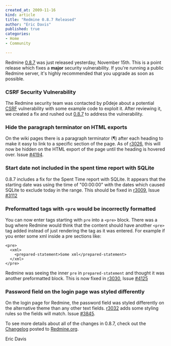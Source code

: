 ```yaml
---
created_at: 2009-11-16
kind: article
title: "Redmine 0.8.7 Released"
author: "Eric Davis"
published: true
categories:
- Home
- Community

---
```


Redmine [0.8.7][] was just released yesterday, November 15th.  This is a point release which fixes a **major** security vulnerability.  If you're running a public Redmine server, it's highly recommended that you upgrade as soon as possible.

### CSRF Security Vulnerability

The Redmine security team was contacted by p0deje about a potential [CSRF][] vulnerability with some example code to exploit it.  After reviewing it, we created a fix and rushed out [0.8.7][] to address the vulnerability.

### Hide the paragraph terminator on HTML exports

On the wiki pages there is a paragraph terminator (¶) after each heading to make it easy to link to a specific section of the page.  As of [r3026][], this will now be hidden on the HTML export of the page until the heading is hovered over. Issue [#4194][].

### Start date not included in the spent time report with SQLite

0.8.7 includes a fix for the Spent Time report with SQLite.  It appears that the starting date was using the time of "00:00:00" with the dates which caused SQLite to exclude today in the range.  This should be fixed in [r3009][], Issue [#3112][]

### Preformatted tags with `<pre` would be incorrectly formatted

You can now enter tags starting with `pre` into a `<pre>` block.  There was a bug where Redmine would think that the content should have another `<pre>` tag added instead of just rendering the tag as it was entered.  For example if you enter some xml inside a pre sections like:

    <pre>
      <xml>
        <prepared-statement>Some xml</prepared-statement>
      </xml>
    </pre>

Redmine was seeing the inner `pre` in `prepared-statement` and thought it was another preformatted block.  This is now fixed in [r3030][], Issue [#4125][]


### Password field on the login page was styled differently

On the login page for Redmine, the password field was styled differently on the alternative theme than any other text fields.  [r3032][] adds some styling rules so the fields will match.  Issue [#3845][].

To see more details about all of the changes in 0.8.7, check out the [Changelog](http://www.redmine.org/projects/redmine/changelog#0.8.7) posted to [Redmine.org][].

Eric Davis

[Redmine.org]: http://www.redmine.org
[0.8.7]: http://www.redmine.org/news/30
[#4194]: http://www.redmine.org/issues/4194
[#3112]: http://www.redmine.org/issues/3112
[#4125]: http://www.redmine.org/issues/4125
[#3845]: http://www.redmine.org/issues/3845
[CSRF]: http://en.wikipedia.org/wiki/Cross-site_request_forgery

[r3026]: http://www.redmine.org/projects/redmine/repository/revisions/3026
[r3009]: http://www.redmine.org/projects/redmine/repository/revisions/3009
[r3030]: http://www.redmine.org/projects/redmine/repository/revisions/3030
[r3032]: http://www.redmine.org/projects/redmine/repository/revisions/3032

